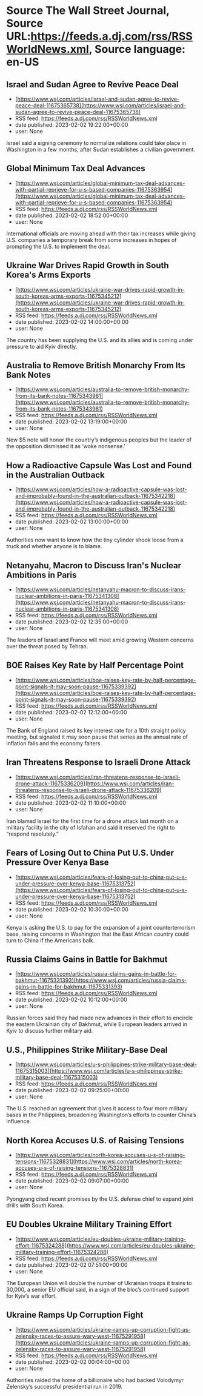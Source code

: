 # Source The Wall Street Journal, Source URL:https://feeds.a.dj.com/rss/RSSWorldNews.xml, Source language: en-US

## Israel and Sudan Agree to Revive Peace Deal
 - [https://www.wsj.com/articles/israel-and-sudan-agree-to-revive-peace-deal-11675365738](https://www.wsj.com/articles/israel-and-sudan-agree-to-revive-peace-deal-11675365738)
 - RSS feed: https://feeds.a.dj.com/rss/RSSWorldNews.xml
 - date published: 2023-02-02 19:22:00+00:00
 - user: None

Israel said a signing ceremony to normalize relations could take place in Washington in a few months, after Sudan establishes a civilian government.

## Global Minimum Tax Deal Advances
 - [https://www.wsj.com/articles/global-minimum-tax-deal-advances-with-partial-reprieve-for-u-s-based-companies-11675363954](https://www.wsj.com/articles/global-minimum-tax-deal-advances-with-partial-reprieve-for-u-s-based-companies-11675363954)
 - RSS feed: https://feeds.a.dj.com/rss/RSSWorldNews.xml
 - date published: 2023-02-02 18:52:00+00:00
 - user: None

International officials are moving ahead with their tax increases while giving U.S. companies a temporary break from some increases in hopes of prompting the U.S. to implement the deal.

## Ukraine War Drives Rapid Growth in South Korea's Arms Exports
 - [https://www.wsj.com/articles/ukraine-war-drives-rapid-growth-in-south-koreas-arms-exports-11675345212](https://www.wsj.com/articles/ukraine-war-drives-rapid-growth-in-south-koreas-arms-exports-11675345212)
 - RSS feed: https://feeds.a.dj.com/rss/RSSWorldNews.xml
 - date published: 2023-02-02 14:00:00+00:00
 - user: None

The country has been supplying the U.S. and its allies and is coming under pressure to aid Kyiv directly.

## Australia to Remove British Monarchy From Its Bank Notes
 - [https://www.wsj.com/articles/australia-to-remove-british-monarchy-from-its-bank-notes-11675343981](https://www.wsj.com/articles/australia-to-remove-british-monarchy-from-its-bank-notes-11675343981)
 - RSS feed: https://feeds.a.dj.com/rss/RSSWorldNews.xml
 - date published: 2023-02-02 13:19:00+00:00
 - user: None

New $5 note will honor the country’s indigenous peoples but the leader of the opposition dismissed it as ‘woke nonsense.’

## How a Radioactive Capsule Was Lost and Found in the Australian Outback
 - [https://www.wsj.com/articles/how-a-radioactive-capsule-was-lost-and-improbably-found-in-the-australian-outback-11675342218](https://www.wsj.com/articles/how-a-radioactive-capsule-was-lost-and-improbably-found-in-the-australian-outback-11675342218)
 - RSS feed: https://feeds.a.dj.com/rss/RSSWorldNews.xml
 - date published: 2023-02-02 13:00:00+00:00
 - user: None

Authorities now want to know how the tiny cylinder shook loose from a truck and whether anyone is to blame.

## Netanyahu, Macron to Discuss Iran's Nuclear Ambitions in Paris
 - [https://www.wsj.com/articles/netanyahu-macron-to-discuss-irans-nuclear-ambitions-in-paris-11675341308](https://www.wsj.com/articles/netanyahu-macron-to-discuss-irans-nuclear-ambitions-in-paris-11675341308)
 - RSS feed: https://feeds.a.dj.com/rss/RSSWorldNews.xml
 - date published: 2023-02-02 12:35:00+00:00
 - user: None

The leaders of Israel and France will meet amid growing Western concerns over the threat posed by Tehran.

## BOE Raises Key Rate by Half Percentage Point
 - [https://www.wsj.com/articles/boe-raises-key-rate-by-half-percentage-point-signals-it-may-soon-pause-11675339392](https://www.wsj.com/articles/boe-raises-key-rate-by-half-percentage-point-signals-it-may-soon-pause-11675339392)
 - RSS feed: https://feeds.a.dj.com/rss/RSSWorldNews.xml
 - date published: 2023-02-02 12:12:00+00:00
 - user: None

The Bank of England raised its key interest rate for a 10th straight policy meeting, but signaled it may soon pause that series as the annual rate of inflation falls and the economy falters.

## Iran Threatens Response to Israeli Drone Attack
 - [https://www.wsj.com/articles/iran-threatens-response-to-israeli-drone-attack-11675336209](https://www.wsj.com/articles/iran-threatens-response-to-israeli-drone-attack-11675336209)
 - RSS feed: https://feeds.a.dj.com/rss/RSSWorldNews.xml
 - date published: 2023-02-02 11:10:00+00:00
 - user: None

Iran blamed Israel for the first time for a drone attack last month on a military facility in the city of Isfahan and said it reserved the right to “respond resolutely.”

## Fears of Losing Out to China Put U.S. Under Pressure Over Kenya Base
 - [https://www.wsj.com/articles/fears-of-losing-out-to-china-put-u-s-under-pressure-over-kenya-base-11675313752](https://www.wsj.com/articles/fears-of-losing-out-to-china-put-u-s-under-pressure-over-kenya-base-11675313752)
 - RSS feed: https://feeds.a.dj.com/rss/RSSWorldNews.xml
 - date published: 2023-02-02 10:30:00+00:00
 - user: None

Kenya is asking the U.S. to pay for the expansion of a joint counterterrorism base, raising concerns in Washington that the East African country could turn to China if the Americans balk.

## Russia Claims Gains in Battle for Bakhmut
 - [https://www.wsj.com/articles/russia-claims-gains-in-battle-for-bakhmut-11675331393](https://www.wsj.com/articles/russia-claims-gains-in-battle-for-bakhmut-11675331393)
 - RSS feed: https://feeds.a.dj.com/rss/RSSWorldNews.xml
 - date published: 2023-02-02 10:12:00+00:00
 - user: None

Russian forces said they had made new advances in their effort to encircle the eastern Ukrainian city of Bakhmut, while European leaders arrived in Kyiv to discuss further military aid.

## U.S., Philippines Strike Military-Base Deal
 - [https://www.wsj.com/articles/u-s-philippines-strike-military-base-deal-11675315003](https://www.wsj.com/articles/u-s-philippines-strike-military-base-deal-11675315003)
 - RSS feed: https://feeds.a.dj.com/rss/RSSWorldNews.xml
 - date published: 2023-02-02 09:25:00+00:00
 - user: None

The U.S. reached an agreement that gives it access to four more military bases in the Philippines, broadening Washington’s efforts to counter China’s influence.

## North Korea Accuses U.S. of Raising Tensions
 - [https://www.wsj.com/articles/north-korea-accuses-u-s-of-raising-tensions-11675328831](https://www.wsj.com/articles/north-korea-accuses-u-s-of-raising-tensions-11675328831)
 - RSS feed: https://feeds.a.dj.com/rss/RSSWorldNews.xml
 - date published: 2023-02-02 09:07:00+00:00
 - user: None

Pyongyang cited recent promises by the U.S. defense chief to expand joint drills with South Korea.

## EU Doubles Ukraine Military Training Effort
 - [https://www.wsj.com/articles/eu-doubles-ukraine-military-training-effort-11675324288](https://www.wsj.com/articles/eu-doubles-ukraine-military-training-effort-11675324288)
 - RSS feed: https://feeds.a.dj.com/rss/RSSWorldNews.xml
 - date published: 2023-02-02 07:51:00+00:00
 - user: None

The European Union will double the number of Ukrainian troops it trains to 30,000, a senior EU official said, in a sign of the bloc’s continued support for Kyiv’s war effort.

## Ukraine Ramps Up Corruption Fight
 - [https://www.wsj.com/articles/ukraine-ramps-up-corruption-fight-as-zelensky-races-to-assure-wary-west-11675291958](https://www.wsj.com/articles/ukraine-ramps-up-corruption-fight-as-zelensky-races-to-assure-wary-west-11675291958)
 - RSS feed: https://feeds.a.dj.com/rss/RSSWorldNews.xml
 - date published: 2023-02-02 00:04:00+00:00
 - user: None

Authorities raided the home of a billionaire who had backed Volodymyr Zelensky’s successful presidential run in 2019.

